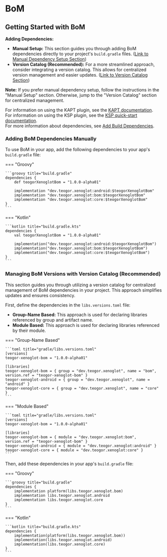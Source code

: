 # BoM

[//]: # (REGION-DEPENDENCIES)

## Getting Started with BoM

**Adding Dependencies:**

* **Manual Setup:**  This section guides you through adding BoM dependencies directly to your project's `build.gradle` files. ([Link to Manual Dependency Setup Section](#adding-bom-dependencies-manually))
* **Version Catalog (Recommended):** For a more streamlined approach, consider integrating a version catalog. This allows for centralized version management and easier updates. ([Link to Version Catalog Section](#managing-bom-versions-with-version-catalog-recommended))

**Note:** If you prefer manual dependency setup, follow the instructions in the "Manual Setup" section. Otherwise, jump to the "Version Catalog" section for centralized management.

For information on using the KAPT plugin, see the [KAPT documentation](https://kotlinlang.org/docs/kapt.html).  
For information on using the KSP plugin, see the [KSP quick-start documentation](https://kotlinlang.org/docs/ksp-quickstart.html).  
For more information about dependencies, see [Add Build Dependencies](https://developer.android.com/studio/build/dependencies).  

### Adding BoM Dependencies Manually

To use BoM in your app, add the following dependencies to your app's `build.gradle` file:

=== "Groovy"

    ```groovy title="build.gradle"
    dependencies {
        def teogorXenoglotBom = "1.0.0-alpha01"
        
        implementation "dev.teogor.xenoglot:android:$teogorXenoglotBom"
        implementation "dev.teogor.xenoglot:bom:$teogorXenoglotBom"
        implementation "dev.teogor.xenoglot:core:$teogorXenoglotBom"
    }
    ```

=== "Kotlin"

    ```kotlin title="build.gradle.kts"
    dependencies {
        val teogorXenoglotBom = "1.0.0-alpha01"
        
        implementation("dev.teogor.xenoglot:android:$teogorXenoglotBom")
        implementation("dev.teogor.xenoglot:bom:$teogorXenoglotBom")
        implementation("dev.teogor.xenoglot:core:$teogorXenoglotBom")
    }
    ```

### Managing BoM Versions with Version Catalog (Recommended)

This section guides you through utilizing a version catalog for centralized management of BoM dependencies in your project. This approach simplifies updates and ensures consistency.

First, define the dependencies in the `libs.versions.toml` file:

- **Group-Name Based:** This approach is used for declaring libraries referenced by group and artifact name.
- **Module Based:** This approach is used for declaring libraries referenced by their module.

=== "Group-Name Based"

    ```toml title="gradle/libs.versions.toml"
    [versions]
    teogor-xenoglot-bom = "1.0.0-alpha01"
    
    [libraries]
    teogor-xenoglot-bom = { group = "dev.teogor.xenoglot", name = "bom", version.ref = "teogor-xenoglot-bom" }
    teogor-xenoglot-android = { group = "dev.teogor.xenoglot", name = "android" }
    teogor-xenoglot-core = { group = "dev.teogor.xenoglot", name = "core" }
    ```

=== "Module Based"

    ```toml title="gradle/libs.versions.toml"
    [versions]
    teogor-xenoglot-bom = "1.0.0-alpha01"
    
    [libraries]
    teogor-xenoglot-bom = { module = "dev.teogor.xenoglot:bom", version.ref = "teogor-xenoglot-bom" }
    teogor-xenoglot-android = { module = "dev.teogor.xenoglot:android" }
    teogor-xenoglot-core = { module = "dev.teogor.xenoglot:core" }
    ```

Then, add these dependencies in your app's `build.gradle` file:

=== "Groovy"

    ```groovy title="build.gradle"
    dependencies {
        implementation platform(libs.teogor.xenoglot.bom)
        implementation libs.teogor.xenoglot.android
        implementation libs.teogor.xenoglot.core
    }
    ```

=== "Kotlin"

    ```kotlin title="build.gradle.kts"
    dependencies {
        implementation(platform(libs.teogor.xenoglot.bom))
        implementation(libs.teogor.xenoglot.android)
        implementation(libs.teogor.xenoglot.core)
    }
    ```

[//]: # (REGION-DEPENDENCIES)

